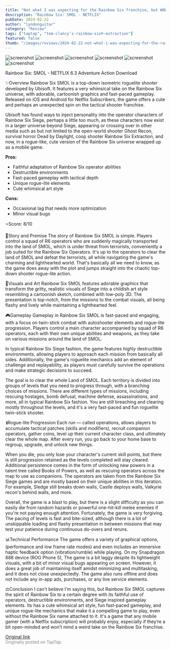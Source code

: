 ```yaml
---
title: "Not what I was expecting for the Rainbow Six franchise, but WOW! | Review - Rainbow Six SMOL"
description: "Rainbow Six: SMOL - NETFLIX"
pubDate: 2024-02-22
author: "lyndonguitar"
category: "Review"
tags: ["taptap", "tom-clancy’s-rainbow-six®-extraction"]
featured: false
thumb: "/images/reviews/2024-02-22-not-what-i-was-expecting-for-the-rainbow-six-franchise-but-wow--review---rainbow-six-smol-0.avif"
---
```


<div class="gallery">
  <img src="/images/reviews/2024-02-22-not-what-i-was-expecting-for-the-rainbow-six-franchise-but-wow--review---rainbow-six-smol-0.avif" alt="screenshot" />
  <img src="/images/reviews/2024-02-22-not-what-i-was-expecting-for-the-rainbow-six-franchise-but-wow--review---rainbow-six-smol-1.avif" alt="screenshot" />
  <img src="/images/reviews/2024-02-22-not-what-i-was-expecting-for-the-rainbow-six-franchise-but-wow--review---rainbow-six-smol-2.avif" alt="screenshot" />
  <img src="/images/reviews/2024-02-22-not-what-i-was-expecting-for-the-rainbow-six-franchise-but-wow--review---rainbow-six-smol-3.avif" alt="screenshot" />
  <img src="/images/reviews/2024-02-22-not-what-i-was-expecting-for-the-rainbow-six-franchise-but-wow--review---rainbow-six-smol-4.avif" alt="screenshot" />
  <img src="/images/reviews/2024-02-22-not-what-i-was-expecting-for-the-rainbow-six-franchise-but-wow--review---rainbow-six-smol-5.avif" alt="screenshot" />
</div>

Rainbow Six: SMOL - NETFLIX
6.3
Adventure
Action
Download

✨Overview
Rainbow Six SMOL is a top-down isometric roguelite shooter developed by Ubisoft. It features a very whimsical take on the Rainbow Six universe, with adorable, cartoonish graphics and fast-paced gameplay. Released on iOS and Android for Netflix Subscribers, the game offers a cute and perhaps an unexpected spin on the tactical shooter franchise.

Ubisoft has found ways to inject personality into the operator characters of Rainbow Six Siege, perhaps a little too much, as these characters now exist in a larger universe beyond Siege, appearing or crossing over in other media such as but not limited to the open-world shooter Ghost Recon, survival horror Dead by Daylight, coop shooter Rainbow Six Extraction, and now, in a rogue-like, cute version of the Rainbow Six universe wrapped up as a mobile game.


**Pros:**
- Faithful adaptation of Rainbow Six operator abilities
- Destructible environments
- Fast-paced gameplay with tactical depth
- Unique rogue-lite elements
- Cute whimsical art style



**Cons:**
- Occasional lag that needs more optimization
- Minor visual bugs


⭐️Score: 8/10

📖Story and Premise
The story of Rainbow Six SMOL is simple. Players control a squad of R6 operators who are suddenly magically transported into the land of SMOL, which is under threat from terrorists, conveniently a job suited for the Rainbow Six Operators. It's up to the operators to clear the land of SMOL and defeat the terrorists, all while navigating the game's charming and lighthearted world. That's basically all we need to know, as the game does away with the plot and jumps straight into the chaotic top-down shooter rogue-lite action.

🎨Visuals and Art
Rainbow Six SMOL features adorable graphics that transform the gritty, realistic visuals of Siege into a childish art style resembling a cartoonish sketch, combined with low-poly 3D. The presentation is top-notch, from the missions to the combat visuals, all being flashy and lively while maintaining a lighthearted feel.

🎮Gameplay
Gameplay in Rainbow Six SMOL is fast-paced and engaging, with a focus on twin-stick combat with autoshooter elements and rogue-lite progression. Players control a main character accompanied by squad of R6 operators, each with their own unique abilities and weapons, as they take on various missions around the land of SMOL.

In typical Rainbow Six Siege fashion, the game features highly destructible environments, allowing players to approach each mission from basically all sides. Additionally, the game's roguelite mechanics add an element of challenge and replayability, as players must carefully survive the operations and make strategic decisions to succeed.

The goal is to clear the whole Land of SMOL. Each territory is divided into groups of levels that you need to progress through, with a branching choices of missions. There are different types of missions, including rescuing hostages, bomb defusal, machine defense, assassinations, and more, all in typical Rainbow Six fashion. You are still breaching and clearing mostly throughout the levels, and it's a very fast-paced and fun roguelite twin-stick shooter.

⏫Rogue-lite Progression
Each run — called operations, allows players to accumulate tactical patches (skills and modifiers), recruit companion operators, gather coins, level up their current character class, and ultimately clear the whole map. After every run, you go back to your home base to regroup, upgrade, and unlock new things.

When you die, you only lose your character's current skill points, but there is still progression retained as the levels completed will stay cleared. Additional persistence comes in the form of unlocking new powers in a talent tree called Books of Powers, as well as rescuing operators across the map to use as companions. The operators are taken from the Rainbow Six Siege games and are mostly based on their unique abilities in this iteration. For example, Sledge still breaks down walls, Castle deploys walls, Valkyrie recon's behind walls, and more.

Overall, the game is a blast to play, but there is a slight difficulty as you can easily die from random hazards or powerful one-hit-kill melee enemies if you're not paying enough attention. Fortunately, the game is very forgiving. The pacing of levels is fast and bite-sized, although there is a lot of unskippable loading and flashy presentation in between missions that may test your patience during continuous do-overs and reruns.

📊Technical Performance
The game offers a variety of graphical options, (performance and low frame rate modes) and even includes an immersive haptic feedback option (vibration/rumble) while playing. On my Snapdragon 888 device (ROG Phone 5), The game is a bit laggy despite its lightweight visuals, with a bit of minor visual bugs appearing on screen. However, it does a great job of maintaining itself amidst minimizing and multitasking, and it does not close unexpectedly. The game also runs offline and does not include any in-app ads, purchases, or any live service elements.

⚖️Conclusion
I can't believe I'm saying this, but Rainbow Six SMOL captures the spirit of Rainbow Six to a certain degree with its faithful use of operators, destructible environments, and Siege inspired gameplay elements. Its has a cute whimsical art style, fun fast-paced gameplay, and unique rogue-lite mechanics that make it a compelling game to play, even without the Rainbow Six name attached to it. It's a game that any mobile gamer (with a Netflix subscription) will probably enjoy, especially if they’re a bit open-minded and won’t mind a weird take on the Rainbow Six franchise.

[Original link](https://www.taptap.io/post/7036330)<br><span style="font-size: 0.95em; color: #888;">Originally posted on TapTap.</span>
